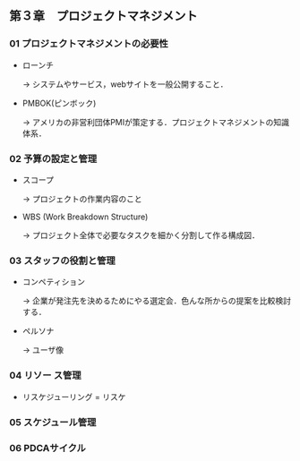 ## 第３章　プロジェクトマネジメント

### 01 プロジェクトマネジメントの必要性

- ローンチ

  &rarr; システムやサービス，webサイトを一般公開すること．

- PMBOK(ピンボック)

  &rarr; アメリカの非営利団体PMIが策定する．プロジェクトマネジメントの知識体系．

### 02 予算の設定と管理

- スコープ

  &rarr; プロジェクトの作業内容のこと

- WBS (Work Breakdown Structure)

  &rarr; プロジェクト全体で必要なタスクを細かく分割して作る構成図．

### 03 スタッフの役割と管理

- コンペティション

  &rarr; 企業が発注先を決めるためにやる選定会．色んな所からの提案を比較検討する．

- ペルソナ

  &rarr; ユーザ像

### 04 リソー ス管理

- リスケジューリング = リスケ

### 05 スケジュール管理

### 06 PDCAサイクル